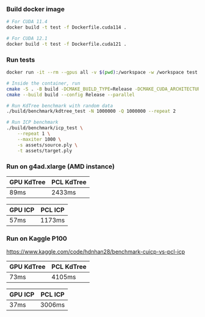 ### Build docker image
```bash
# For CUDA 11.4
docker build -t test -f Dockerfile.cuda114 .

# For CUDA 12.1
docker build -t test -f Dockerfile.cuda121 .
```

### Run tests
```bash
docker run -it --rm --gpus all -v $(pwd):/workspace -w /workspace test bash

# Inside the container, run
cmake -S . -B build -DCMAKE_BUILD_TYPE=Release -DCMAKE_CUDA_ARCHITECTURES=native
cmake --build build --config Release --parallel

# Run KdTree benchmark with random data
./build/benchmark/kdtree_test -N 1000000 -Q 1000000 --repeat 2

# Run ICP benchmark
./build/benchmark/icp_test \
    --repeat 1 \
    --maxiter 1000 \
    -s assets/source.ply \
    -t assets/target.ply
```

### Run on g4ad.xlarge (AMD instance)
| GPU KdTree | PCL KdTree |
|----------|------------|
| 89ms     | 2433ms     |

| GPU ICP | PCL ICP |
|-------|---------|
| 57ms  | 1173ms  |

### Run on Kaggle P100
https://www.kaggle.com/code/hdnhan28/benchmark-cuicp-vs-pcl-icp

| GPU KdTree | PCL KdTree |
|----------|------------|
| 73ms     | 4105ms     |

| GPU ICP | PCL ICP |
|-------|---------|
| 37ms  | 3006ms  |
